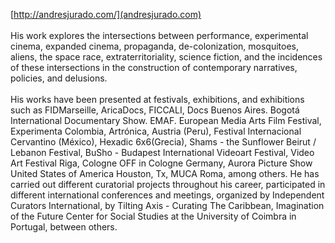 [http://andresjurado.com/](andresjurado.com)<br /><br />
His work explores the intersections between performance, experimental cinema,
expanded cinema, propaganda, de-colonization, mosquitoes, aliens, the space race,
extraterritoriality, science fiction, and the incidences of these intersections in the
construction of contemporary narratives, policies, and delusions.<br /><br />
His works have been presented at festivals, exhibitions, and exhibitions such as
FIDMarseille, AricaDocs, FICCALI, Docs Buenos Aires. Bogotá International
Documentary Show. EMAF. European Media Arts Film Festival, Experimenta Colombia,
Artrónica, Austria (Peru), Festival Internacional Cervantino (México), Hexadic 6x6(Grecia), Shams - the Sunflower Beirut / Lebanon Festival, BuSho - Budapest
International Videoart Festival, Video Art Festival Riga, Cologne OFF in Cologne
Germany, Aurora Picture Show United States of America Houston, Tx, MUCA Roma,
among others. He has carried out different curatorial projects throughout his career,
participated in different international conferences and meetings, organized by
Independent Curators International, by Tilting Axis - Curating The Caribbean,
Imagination of the Future Center for Social Studies at the University of Coimbra in
Portugal, between others.
